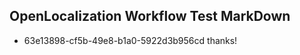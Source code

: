 ## OpenLocalization Workflow Test MarkDown
* 63e13898-cf5b-49e8-b1a0-5922d3b956cd thanks!

<!--HONumber=Jul16_HO4-->


